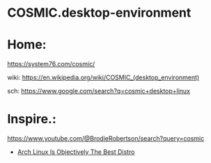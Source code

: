 # COSMIC.desktop-environment
# Home:
https://system76.com/cosmic/

wiki: https://en.wikipedia.org/wiki/COSMIC_(desktop_environment)

sch: https://www.google.com/search?q=cosmic+desktop+linux

# Inspire.:
https://www.youtube.com/@BrodieRobertson/search?query=cosmic
- [Arch Linux Is Objectively The Best Distro](https://youtu.be/xSyUvkpHv6M)
